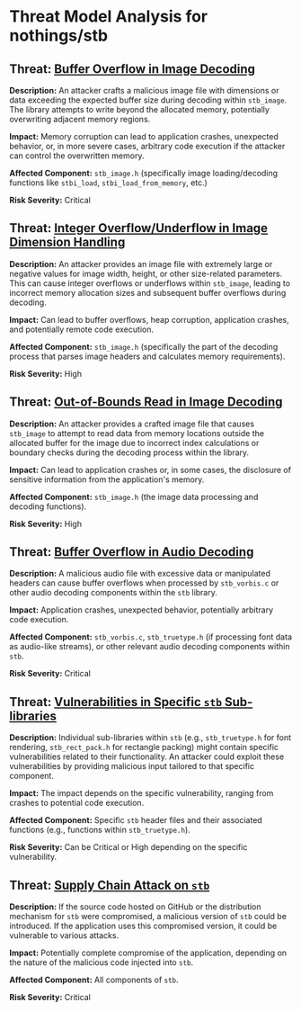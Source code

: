 # Threat Model Analysis for nothings/stb

## Threat: [Buffer Overflow in Image Decoding](./threats/buffer_overflow_in_image_decoding.md)

**Description:** An attacker crafts a malicious image file with dimensions or data exceeding the expected buffer size during decoding within `stb_image`. The library attempts to write beyond the allocated memory, potentially overwriting adjacent memory regions.

**Impact:** Memory corruption can lead to application crashes, unexpected behavior, or, in more severe cases, arbitrary code execution if the attacker can control the overwritten memory.

**Affected Component:** `stb_image.h` (specifically image loading/decoding functions like `stbi_load`, `stbi_load_from_memory`, etc.)

**Risk Severity:** Critical

## Threat: [Integer Overflow/Underflow in Image Dimension Handling](./threats/integer_overflowunderflow_in_image_dimension_handling.md)

**Description:** An attacker provides an image file with extremely large or negative values for image width, height, or other size-related parameters. This can cause integer overflows or underflows within `stb_image`, leading to incorrect memory allocation sizes and subsequent buffer overflows during decoding.

**Impact:** Can lead to buffer overflows, heap corruption, application crashes, and potentially remote code execution.

**Affected Component:** `stb_image.h` (specifically the part of the decoding process that parses image headers and calculates memory requirements).

**Risk Severity:** High

## Threat: [Out-of-Bounds Read in Image Decoding](./threats/out-of-bounds_read_in_image_decoding.md)

**Description:** An attacker provides a crafted image file that causes `stb_image` to attempt to read data from memory locations outside the allocated buffer for the image due to incorrect index calculations or boundary checks during the decoding process within the library.

**Impact:** Can lead to application crashes or, in some cases, the disclosure of sensitive information from the application's memory.

**Affected Component:** `stb_image.h` (the image data processing and decoding functions).

**Risk Severity:** High

## Threat: [Buffer Overflow in Audio Decoding](./threats/buffer_overflow_in_audio_decoding.md)

**Description:** A malicious audio file with excessive data or manipulated headers can cause buffer overflows when processed by `stb_vorbis.c` or other audio decoding components within the `stb` library.

**Impact:** Application crashes, unexpected behavior, potentially arbitrary code execution.

**Affected Component:** `stb_vorbis.c`, `stb_truetype.h` (if processing font data as audio-like streams), or other relevant audio decoding components within `stb`.

**Risk Severity:** Critical

## Threat: [Vulnerabilities in Specific `stb` Sub-libraries](./threats/vulnerabilities_in_specific_`stb`_sub-libraries.md)

**Description:** Individual sub-libraries within `stb` (e.g., `stb_truetype.h` for font rendering, `stb_rect_pack.h` for rectangle packing) might contain specific vulnerabilities related to their functionality. An attacker could exploit these vulnerabilities by providing malicious input tailored to that specific component.

**Impact:** The impact depends on the specific vulnerability, ranging from crashes to potential code execution.

**Affected Component:** Specific `stb` header files and their associated functions (e.g., functions within `stb_truetype.h`).

**Risk Severity:** Can be Critical or High depending on the specific vulnerability.

## Threat: [Supply Chain Attack on `stb`](./threats/supply_chain_attack_on_`stb`.md)

**Description:** If the source code hosted on GitHub or the distribution mechanism for `stb` were compromised, a malicious version of `stb` could be introduced. If the application uses this compromised version, it could be vulnerable to various attacks.

**Impact:** Potentially complete compromise of the application, depending on the nature of the malicious code injected into `stb`.

**Affected Component:** All components of `stb`.

**Risk Severity:** Critical

